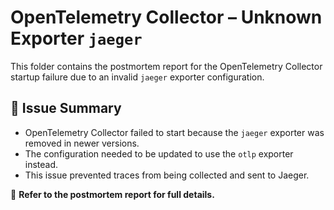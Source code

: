 # OpenTelemetry Collector – Unknown Exporter `jaeger`  

This folder contains the postmortem report for the OpenTelemetry Collector startup failure due to an invalid `jaeger` exporter configuration.  

## 📌 Issue Summary  
- OpenTelemetry Collector failed to start because the `jaeger` exporter was removed in newer versions.  
- The configuration needed to be updated to use the `otlp` exporter instead.  
- This issue prevented traces from being collected and sent to Jaeger.  

📂 **Refer to the postmortem report for full details.**  